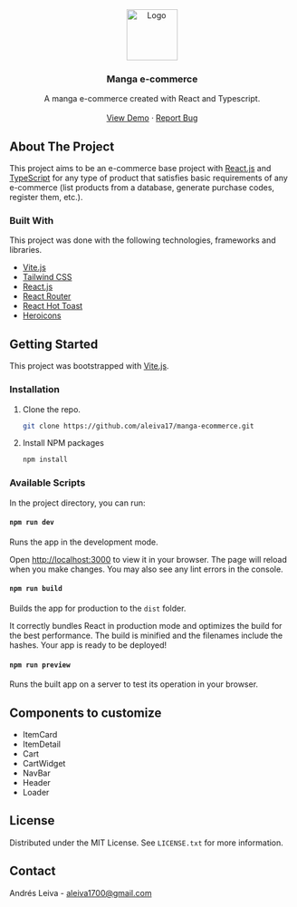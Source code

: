 <div align="center">
  <a href="https://github.com/aleiva17/manga-ecommerce">
    <img src="http://www.t-bar.gr/showroom/wp-content/uploads/2014/04/000743-716x716.png" alt="Logo" width="90" height="90">
  </a>

  <h3 align="center">Manga e-commerce</h3>

  <p align="center">
    A manga e-commerce created with React and Typescript.
    <br />
    <br />
    <a href="https://www.google.com">View Demo</a>
    ·
    <a href="https://github.com/aleiva17/manga-ecommerce/issues">Report Bug</a>
  </p>
</div>

<!-- ABOUT THE PROJECT -->
## About The Project

This project aims to be an e-commerce base project with [React.js](https://reactjs.org/) and [TypeScript](https://www.typescriptlang.org/) for any type of product that satisfies basic requirements of any e-commerce (list products from a database, generate purchase codes, register them, etc.).

### Built With

This project was done with the following technologies, frameworks and libraries.

* [Vite.js](https://vitejs.dev/)
* [Tailwind CSS](https://tailwindcss.com/)
* [React.js](https://reactjs.org/)
* [React Router](https://reactrouter.com/)
* [React Hot Toast](https://react-hot-toast.com/)
* [Heroicons](https://heroicons.com/)

<!-- GETTING STARTED -->
## Getting Started

This project was bootstrapped with [Vite.js](https://vitejs.dev/).

### Installation

1. Clone the repo.
   ```sh
   git clone https://github.com/aleiva17/manga-ecommerce.git
   ```
2. Install NPM packages
   ```sh
   npm install
   ```

### Available Scripts

In the project directory, you can run:

#### `npm run dev`

Runs the app in the development mode.

Open [http://localhost:3000](http://localhost:3000) to view it in your browser. The page will reload when you make changes. You may also see any lint errors in the console.

#### `npm run build`

Builds the app for production to the `dist` folder.

It correctly bundles React in production mode and optimizes the build for the best performance. The build is minified and the filenames include the hashes. Your app is ready to be deployed!

#### `npm run preview`

Runs the built app on a server to test its operation in your browser.

<!-- CUSTOMIZATION -->
## Components to customize

* ItemCard
* ItemDetail
* Cart
* CartWidget
* NavBar
* Header
* Loader

<!-- LICENSE -->
## License

Distributed under the MIT License. See `LICENSE.txt` for more information.

<!-- CONTACT -->
## Contact

Andrés Leiva - aleiva1700@gmail.com
